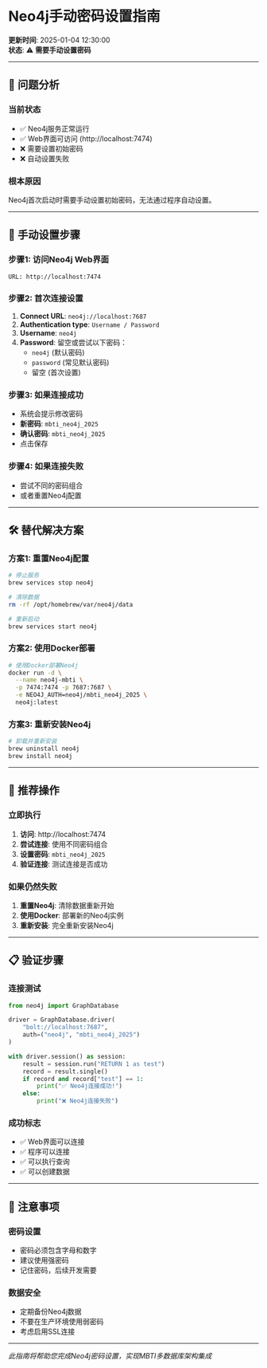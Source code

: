 # Neo4j手动密码设置指南

**更新时间**: 2025-01-04 12:30:00  
**状态**: ⚠️ **需要手动设置密码**

---

## 🎯 问题分析

### 当前状态
- ✅ Neo4j服务正常运行
- ✅ Web界面可访问 (http://localhost:7474)
- ❌ 需要设置初始密码
- ❌ 自动设置失败

### 根本原因
Neo4j首次启动时需要手动设置初始密码，无法通过程序自动设置。

---

## 🔧 手动设置步骤

### 步骤1: 访问Neo4j Web界面
```
URL: http://localhost:7474
```

### 步骤2: 首次连接设置
1. **Connect URL**: `neo4j://localhost:7687`
2. **Authentication type**: `Username / Password`
3. **Username**: `neo4j`
4. **Password**: 留空或尝试以下密码：
   - `neo4j` (默认密码)
   - `password` (常见默认密码)
   - 留空 (首次设置)

### 步骤3: 如果连接成功
- 系统会提示修改密码
- **新密码**: `mbti_neo4j_2025`
- **确认密码**: `mbti_neo4j_2025`
- 点击保存

### 步骤4: 如果连接失败
- 尝试不同的密码组合
- 或者重置Neo4j配置

---

## 🛠️ 替代解决方案

### 方案1: 重置Neo4j配置
```bash
# 停止服务
brew services stop neo4j

# 清除数据
rm -rf /opt/homebrew/var/neo4j/data

# 重新启动
brew services start neo4j
```

### 方案2: 使用Docker部署
```bash
# 使用Docker部署Neo4j
docker run -d \
  --name neo4j-mbti \
  -p 7474:7474 -p 7687:7687 \
  -e NEO4J_AUTH=neo4j/mbti_neo4j_2025 \
  neo4j:latest
```

### 方案3: 重新安装Neo4j
```bash
# 卸载并重新安装
brew uninstall neo4j
brew install neo4j
```

---

## 🎯 推荐操作

### 立即执行
1. **访问**: http://localhost:7474
2. **尝试连接**: 使用不同密码组合
3. **设置密码**: `mbti_neo4j_2025`
4. **验证连接**: 测试连接是否成功

### 如果仍然失败
1. **重置Neo4j**: 清除数据重新开始
2. **使用Docker**: 部署新的Neo4j实例
3. **重新安装**: 完全重新安装Neo4j

---

## 📋 验证步骤

### 连接测试
```python
from neo4j import GraphDatabase

driver = GraphDatabase.driver(
    "bolt://localhost:7687",
    auth=("neo4j", "mbti_neo4j_2025")
)

with driver.session() as session:
    result = session.run("RETURN 1 as test")
    record = result.single()
    if record and record["test"] == 1:
        print("✅ Neo4j连接成功!")
    else:
        print("❌ Neo4j连接失败")
```

### 成功标志
- ✅ Web界面可以连接
- ✅ 程序可以连接
- ✅ 可以执行查询
- ✅ 可以创建数据

---

## 🚨 注意事项

### 密码设置
- 密码必须包含字母和数字
- 建议使用强密码
- 记住密码，后续开发需要

### 数据安全
- 定期备份Neo4j数据
- 不要在生产环境使用弱密码
- 考虑启用SSL连接

---

*此指南将帮助您完成Neo4j密码设置，实现MBTI多数据库架构集成*
